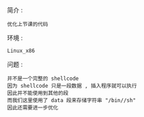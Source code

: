 简介 : 
```
优化上节课的代码
```
环境 : 
```
Linux_x86
```
问题 : 
```
并不是一个完整的 shellcode
因为 shellcode 只是一段数据 , 插入程序就可以执行
因此并不能使用到其他的段
而我们这里使用了 data 段来存储字符串 "/bin//sh"
因此还需要进一步优化
```
